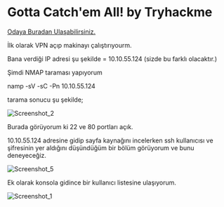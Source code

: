 # Gotta Catch'em All! by Tryhackme
<a href="https://tryhackme.com/room/pokemon" rel="nofollow">Odaya Buradan Ulaşabilirsiniz.</a> 

İlk olarak VPN açıp makinayı çalıştırıyourm.

Bana verdiği IP adresi şu şekilde = 10.10.55.124 (sizde bu farklı olacaktır.)

Şimdi NMAP taraması yapıyorum

namp -sV -sC -Pn  10.10.55.124

tarama sonucu şu şekilde;

![Screenshot_2](https://user-images.githubusercontent.com/34964480/90057828-9d228f80-dce9-11ea-80d4-f2b083923684.png)


Burada görüyorum ki 22 ve 80 portları açık. 

10.10.55.124 adresine gidip sayfa kaynağını incelerken ssh kullanıcısı ve şifresinin yer aldığını düşündüğüm bir bölüm görüyorum ve bunu deneyeceğiz.

![Screenshot_5](https://user-images.githubusercontent.com/34964480/90057418-0b1a8700-dce9-11ea-9ab0-79b04bb60e47.png)


Ek olarak konsola gidince bir kullanıcı listesine ulaşıyorum.


![Screenshot_1](https://user-images.githubusercontent.com/34964480/90057604-4cab3200-dce9-11ea-9741-5cc72b3523f3.png)

